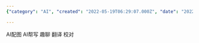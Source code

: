 ```yaml
---
{"category": "AI", "created": "2022-05-19T06:29:07.000Z", "date": "2022-05-19 06:29:07", "description": "This article delves into the advanced AI capabilities of Sogou Input Method, highlighting its features such as AI images, writing assistance, engaging conversations, translation services, and error proofreading.", "modified": "2022-08-18T16:40:49.522Z", "tags": ["AI", "API", "online services", "sougou", "stub", "白嫖"], "title": "搜狗输入法Ai功能"}

---
```


AI配图 AI帮写 趣聊 翻译 校对
